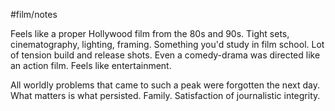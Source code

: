 #film/notes

Feels like a proper Hollywood film from the 80s and 90s. Tight sets, cinematography, lighting, framing. Something you'd study in film school.
Lot of tension build and release shots. Even a comedy-drama was directed like an action film. Feels like entertainment.

All worldly problems that came to such a peak were forgotten the next day. What matters is what persisted. Family. Satisfaction of journalistic integrity.

